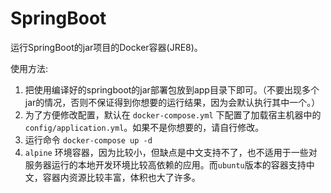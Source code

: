 # SpringBoot

运行SpringBoot的jar项目的Docker容器(JRE8)。

使用方法:

1. 把使用编译好的springboot的jar部署包放到app目录下即可。（不要出现多个jar的情况，否则不保证得到你想要的运行结果，因为会默认执行其中一个。）
2. 为了方便修改配置，默认在 `docker-compose.yml` 下配置了加载宿主机器中的 `config/application.yml`。如果不是你想要的，请自行修改。
3. 运行命令 `docker-compose up -d`
4.  `alpine` 环境容器，因为比较小，但缺点是中文支持不了，也不适用于一些对服务器运行的本地开发环境比较高依赖的应用。而`ubuntu`版本的容器支持中文，容器内资源比较丰富，体积也大了许多。

	

